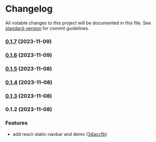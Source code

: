 # Changelog

All notable changes to this project will be documented in this file. See [standard-version](https://github.com/conventional-changelog/standard-version) for commit guidelines.

### [0.1.7](https://github.com/waitingwittykitty/react-sticky-navbar/compare/v0.1.6...v0.1.7) (2023-11-09)

### [0.1.6](https://github.com/waitingwittykitty/react-sticky-navbar/compare/v0.1.5...v0.1.6) (2023-11-09)

### [0.1.5](https://github.com/waitingwittykitty/react-sticky-navbar/compare/v0.1.4...v0.1.5) (2023-11-08)

### [0.1.4](https://github.com/waitingwittykitty/react-sticky-navbar/compare/v0.1.3...v0.1.4) (2023-11-08)

### [0.1.3](https://github.com/waitingwittykitty/react-sticky-navbar/compare/v0.1.2...v0.1.3) (2023-11-08)

### 0.1.2 (2023-11-08)


### Features

* add react-static-navbar and demo ([34accfb](https://github.com/waitingwittykitty/react-sticky-navbar/commit/34accfbe97d31e7fdb35397b69145f6aec5805f8))
